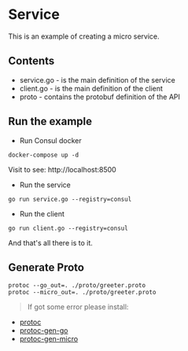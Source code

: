 # Service

This is an example of creating a micro service.

## Contents

- service.go - is the main definition of the service
- client.go - is the main definition of the client
- proto - contains the protobuf definition of the API

## Run the example

- Run Consul docker

```shell
docker-compose up -d
```

Visit to see: http://localhost:8500

- Run the service

```shell
go run service.go --registry=consul
```

- Run the client

```shell
go run client.go --registry=consul
```

And that's all there is to it.

## Generate Proto

```shell
protoc --go_out=. ./proto/greeter.proto
protoc --micro_out=. ./proto/greeter.proto
```

> If got some error please install:

- [protoc](https://github.com/google/protobuf)
- [protoc-gen-go](https://github.com/golang/protobuf)
- [protoc-gen-micro](github.com/micro/protoc-gen-micro)
